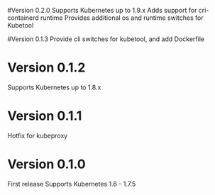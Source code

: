 #Version 0.2.0
Supports Kubernetes up to 1.9.x
Adds support for cri-containerd runtime
Provides additional os and runtime switches for Kubetool

#Version 0.1.3
Provide cli switches for kubetool, and add Dockerfile

# Version 0.1.2
Supports Kubernetes up to 1.8.x

# Version 0.1.1
Hotfix for kubeproxy

# Version 0.1.0
First release
Supports Kubernetes 1.6 - 1.7.5

